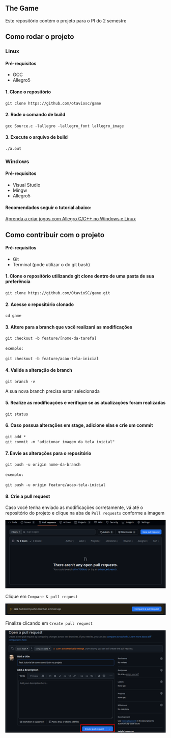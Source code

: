 ## The Game

Este repositório contém o projeto para o PI do 2 semestre

## Como rodar o projeto

### Linux

#### Pré-requisitos
- GCC 
- Allegro5

#### 1. Clone o repositório
```
git clone https://github.com/otaviosc/game
```

#### 2. Rode o comando de build
```
gcc Source.c -lallegro -lallegro_font lallegro_image
```

#### 3. Execute o arquivo de build
```
./a.out
```

### Windows

#### Pré-requisitos
- Visual Studio
- Mingw 
- Allegro5

#### Recomendados seguir o tutorial abaixo:

[Aprenda a criar jogos com Allegro C/C++ no Windows e Linux](https://www.youtube.com/watch?v=mJFYV8Hk6jY)


## Como contribuir com o projeto

#### Pré-requisitos
- Git
- Terminal (pode utilizar o do git bash)

#### 1. Clone o repositório utilizando git clone dentro de uma pasta de sua preferência
```
git clone https://github.com/OtavioSC/game.git
```

#### 2. Acesse o repositório clonado
```
cd game
```

#### 3. Altere para a branch que você realizará as modificações
```
git checkout -b feature/[nome-da-tarefa]

exemplo:

git checkout -b feature/acao-tela-inicial
```
#### 4. Valide a alteração de branch
```
git branch -v
```

A sua nova branch precisa estar selecionada

#### 5. Realize as modificações e verifique se as atualizações foram realizadas
```
git status
```

#### 6. Caso possua alterações em stage, adicione elas e crie um commit
```
git add *
git commit -m "adicionar imagem da tela inicial"
```

#### 7. Envie as alterações para o repositório
```
git push -u origin nome-da-branch

exemplo:

git push -u origin feature/acao-tela-inicial
```

#### 8. Crie a pull request
Caso você tenha enviado as modificações corretamente, vá até o repositório do projeto e clique na aba de `Pull requests` conforme a imagem

![alt text](.github/assets/pull-requests-section.png)

Clique em `Compare & pull request`

![alt text](.github/assets/create-pull-request.png)

Finalize clicando em `Create pull request`


![alt text](.github/assets/pull-request-button.png)
